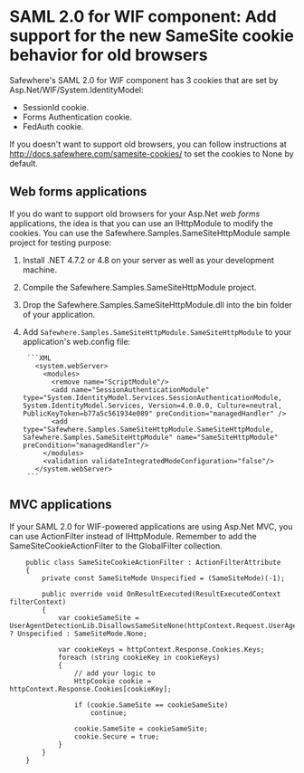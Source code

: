 # SAML 2.0 for WIF component: Add support for the new SameSite cookie behavior for old browsers

Safewhere's SAML 2.0 for WIF component has 3 cookies that are set by Asp.Net/WIF/System.IdentityModel:

- SessionId cookie.
- Forms Authentication cookie.
- FedAuth cookie.

If you doesn't want to support old browsers, you can follow instructions at http://docs.safewhere.com/samesite-cookies/ to set the cookies to None by default.

## Web forms applications

If you do want to support old browsers for your Asp.Net *web forms* applications, the idea is that you can use an IHttpModule to modify the cookies. You can use the Safewhere.Samples.SameSiteHttpModule sample project for testing purpose:

1. Install .NET 4.7.2 or 4.8 on your server as well as your development machine.
2. Compile the Safewhere.Samples.SameSiteHttpModule project.
3. Drop the Safewhere.Samples.SameSiteHttpModule.dll into the bin folder of your application.
4. Add `Safewhere.Samples.SameSiteHttpModule.SameSiteHttpModule` to your application's web.config file:

		```XML
		  <system.webServer>
			<modules>
			  <remove name="ScriptModule"/>
			  <add name="SessionAuthenticationModule" type="System.IdentityModel.Services.SessionAuthenticationModule, System.IdentityModel.Services, Version=4.0.0.0, Culture=neutral, PublicKeyToken=b77a5c561934e089" preCondition="managedHandler" />
			  <add type="Safewhere.Samples.SameSiteHttpModule.SameSiteHttpModule, Safewhere.Samples.SameSiteHttpModule" name="SameSiteHttpModule" preCondition="managedHandler"/>
			</modules>
			<validation validateIntegratedModeConfiguration="false"/>
		  </system.webServer>
		```

## MVC applications

If your SAML 2.0 for WIF-powered applications are using Asp.Net MVC, you can use ActionFilter instead of IHttpModule. Remember to add the SameSiteCookieActionFilter to the GlobalFilter collection.

```CSharp
    public class SameSiteCookieActionFilter : ActionFilterAttribute
    {
        private const SameSiteMode Unspecified = (SameSiteMode)(-1);

        public override void OnResultExecuted(ResultExecutedContext filterContext)
        {
            var cookieSameSite = UserAgentDetectionLib.DisallowsSameSiteNone(httpContext.Request.UserAgent) ? Unspecified : SameSiteMode.None;

            var cookieKeys = httpContext.Response.Cookies.Keys;
            foreach (string cookieKey in cookieKeys)
            {
				// add your logic to 
                HttpCookie cookie = httpContext.Response.Cookies[cookieKey];

                if (cookie.SameSite == cookieSameSite)
                    continue;

                cookie.SameSite = cookieSameSite;
                cookie.Secure = true;
            }
        }
    }
```
